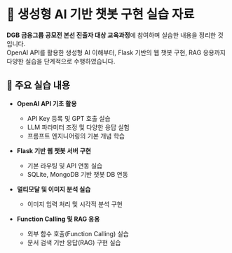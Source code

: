 # 🤖 생성형 AI 기반 챗봇 구현 실습 자료

**DGB 금융그룹 공모전 본선 진출자 대상 교육과정**에 참여하며 실습한 내용을 정리한 것입니다.  
OpenAI API를 활용한 생성형 AI 이해부터, Flask 기반의 웹 챗봇 구현, RAG 응용까지 다양한 실습을 단계적으로 수행하였습니다.


## 📌 주요 실습 내용

- **OpenAI API 기초 활용**
  - API Key 등록 및 GPT 호출 실습
  - LLM 파라미터 조정 및 다양한 응답 실험
  - 프롬프트 엔지니어링의 기본 개념 학습

- **Flask 기반 웹 챗봇 서버 구현**
  - 기본 라우팅 및 API 연동 실습
  - SQLite, MongoDB 기반 챗봇 DB 연동

- **멀티모달 및 이미지 분석 실습**
  - 이미지 입력 처리 및 시각적 분석 구현

- **Function Calling 및 RAG 응용**
  - 외부 함수 호출(Function Calling) 실습
  - 문서 검색 기반 응답(RAG) 구현 실습


